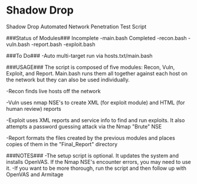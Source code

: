 # Shadow Drop
Shadow Drop Automated Network Penetration Test Script

###Status of Modules###
Incomplete
	-main.bash
Completed
	-recon.bash
	-vuln.bash
	-report.bash
	-exploit.bash

###To Do###
	-Auto multi-target run via hosts.txt/main.bash



###USAGE###
	The script is composed of five modules: Recon, Vuln, Exploit, and Report. Main.bash runs them all 
together against each host on the network but they can also be used individually. 

-Recon finds live hosts off the network

-Vuln uses nmap NSE's to create XML (for exploit module) and HTML (for human review) reports
 
-Exploit uses XML reports and service info to find and run exploits. It also attempts a password guessing attack via the Nmap "Brute" NSE

-Report formats the files created by the previous modules and places copies of them in the "Final_Report" directory




###NOTES###
	-The setup script is optional. It updates the system and installs OpenVAS. If the Nmap NSE's encounter errors, you may need to use it.
	-If you want to be more thorough, run the script and then follow up with OpenVAS and Armitage
